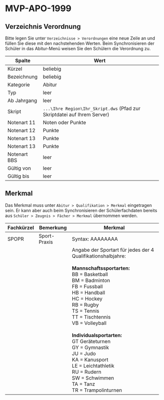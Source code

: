# MVP-APO-1999

## Verzeichnis Verordnung

Bitte legen Sie unter ```Verzeichnisse > Verordnungen``` eine neue Zeile an und füllen Sie diese mit den nachstehenden Werten. Beim Synchronisieren der Schüler in das Abitur-Menü weisen Sie den Schülern die Verordnung zu.

|Spalte|Wert|
|--|--|
|Kürzel|beliebig|
|Bezeichnung|beliebig|
|Kategorie|Abitur|
|Typ|leer|
|Ab Jahrgang|leer|
|Skript|```...\Ihre Region\Ihr_Skript.dws``` (Pfad zur Skriptdatei auf Ihrem Server)|
|Notenart 11|Noten oder Punkte|
|Notenart 12|Punkte|
|Notenart 13|Punkte|
|Notenart 13|Punkte|
|Notenart BBS|leer|
|Gültig von |leer|
|Gültig bis|leer|

## Merkmal

Das Merkmal muss unter ```Abitur > Qualifikation > Merkmal``` eingetragen sein. Er kann aber auch beim Synchronisieren der Schülerfachdaten bereits aus ```Schüler > Zeugnis > Fächer > Merkmal``` übernommen werden.

|Fachkürzel |Bemerkung| Merkmal|
|--|--|--|
|SPOPR |Sport-Praxis |Syntax: AAAAAAAA|
|||Angabe der Sportart für jedes der 4 Qualifikationshalbjahre: <br/><br/>**Mannschaftssportarten:**<br/>BB = Basketball<br/>BM = Badminton<br/>FB = Fussball<br/>HB = Handball<br/>HC = Hockey<br/>RB = Rugby<br/>TS = Tennis<br/>TT = Tischtennis<br/>VB = Volleyball<br/><br/>**Individualsportarten:**<br/>GT Geräteturnen<br/>GY = Gymnastik<br/>JU = Judo<br/>KA = Kanusport<br/>LE = Leichtathletik<br/>RU = Rudern<br/>SW = Schwimmen<br/>TA = Tanz<br/>TR = Trampolinturnen|
